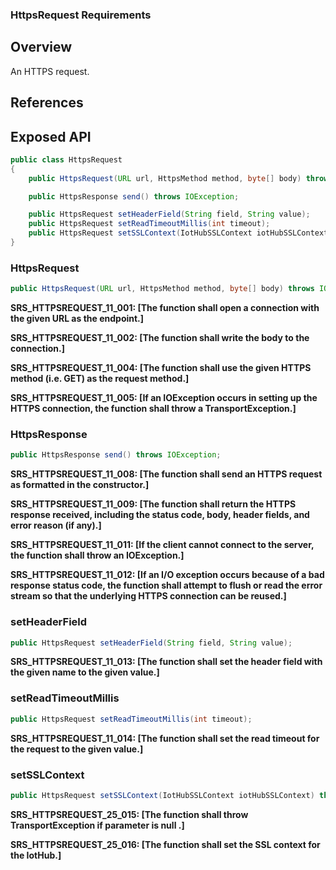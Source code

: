 ### HttpsRequest Requirements

## Overview

An HTTPS request.

## References

## Exposed API

```java
public class HttpsRequest
{
    public HttpsRequest(URL url, HttpsMethod method, byte[] body) throws TransportException;

    public HttpsResponse send() throws IOException;

    public HttpsRequest setHeaderField(String field, String value);
    public HttpsRequest setReadTimeoutMillis(int timeout);
    public HttpsRequest setSSLContext(IotHubSSLContext iotHubSSLContext) throws TransportException;
}
```


### HttpsRequest

```java
public HttpsRequest(URL url, HttpsMethod method, byte[] body) throws IOException;
```

**SRS_HTTPSREQUEST_11_001: [**The function shall open a connection with the given URL as the endpoint.**]**

**SRS_HTTPSREQUEST_11_002: [**The function shall write the body to the connection.**]**

**SRS_HTTPSREQUEST_11_004: [**The function shall use the given HTTPS method (i.e. GET) as the request method.**]**

**SRS_HTTPSREQUEST_11_005: [**If an IOException occurs in setting up the HTTPS connection, the function shall throw a TransportException.**]**


### HttpsResponse

```java
public HttpsResponse send() throws IOException;
```

**SRS_HTTPSREQUEST_11_008: [**The function shall send an HTTPS request as formatted in the constructor.**]**

**SRS_HTTPSREQUEST_11_009: [**The function shall return the HTTPS response received, including the status code, body, header fields, and error reason (if any).**]**

**SRS_HTTPSREQUEST_11_011: [**If the client cannot connect to the server, the function shall throw an IOException.**]**

**SRS_HTTPSREQUEST_11_012: [**If an I/O exception occurs because of a bad response status code, the function shall attempt to flush or read the error stream so that the underlying HTTPS connection can be reused.**]**


### setHeaderField

```java
public HttpsRequest setHeaderField(String field, String value);
```

**SRS_HTTPSREQUEST_11_013: [**The function shall set the header field with the given name to the given value.**]**


### setReadTimeoutMillis

```java
public HttpsRequest setReadTimeoutMillis(int timeout);
```

**SRS_HTTPSREQUEST_11_014: [**The function shall set the read timeout for the request to the given value.**]**


### setSSLContext

```java
public HttpsRequest setSSLContext(IotHubSSLContext iotHubSSLContext) throws TransportException;
```

**SRS_HTTPSREQUEST_25_015: [**The function shall throw TransportException if parameter is null .**]**

**SRS_HTTPSREQUEST_25_016: [**The function shall set the SSL context for the IotHub.**]**
